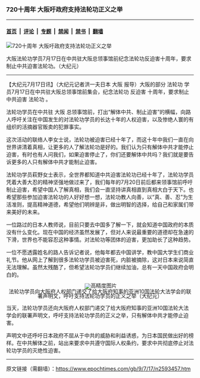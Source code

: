 ### 720十周年 大阪吁政府支持法轮功正义之举

---

#### [首页](../../../..?n2593457) &nbsp;|&nbsp; [评论](../../../../../epoch-comment?n2593457) &nbsp;|&nbsp; [专题](../../../../../epoch-special?n2593457) &nbsp;|&nbsp; [禁闻](../../../../../epoch-news?n2593457) &nbsp;|&nbsp; [禁书](../../../../../books?n2593457) &nbsp;|&nbsp; [翻墙](https://github.com/gfw-breaker/nogfw/blob/master/README.md?n2593457)


<div><img alt="720十周年 大阪吁政府支持法轮功正义之举" class="attachment-djy_600_400 size-djy_600_400 wp-post-image" src="https://i.epochtimes.com/assets/uploads/2009/07/907170844301567-600x400.jpg"/>
<div class="caption">
 <p>
  大阪法轮功学员7月17日在中共驻大阪总领事馆前纪念法轮功反迫害十周年，要求制止中共迫害法轮功。（大纪元）
 </p>
</div></div><hr/><div class="post_content" id="artbody" itemprop="articleBody">
 <!-- article content begin -->
 <p>
  【大纪元7月17日讯】（大纪元记者洪一夫日本
  <ok href="https://www.epochtimes.com/gb/tag/%E5%A4%A7%E9%98%AA.html">
   大阪
  </ok>
  报导）大阪的部分
  <ok href="https://www.epochtimes.com/gb/tag/%E6%B3%95%E8%BD%AE%E5%8A%9F.html">
   法轮功
  </ok>
  学员7月17日在中共驻大阪总领事馆前集会，纪念法轮功
  <ok href="https://www.epochtimes.com/gb/tag/%E5%8F%8D%E8%BF%AB%E5%AE%B3.html">
   反迫害
  </ok>
  十周年，要求制止中共迫害
  <ok href="https://www.epochtimes.com/gb/tag/%E6%B3%95%E8%BD%AE%E5%8A%9F.html">
   法轮功
  </ok>
  。
 </p>
 <p>
  法轮功学员在中共驻
  <ok href="https://www.epochtimes.com/gb/tag/%E5%A4%A7%E9%98%AA.html">
   大阪
  </ok>
  总领事馆前，打出“解体中共、制止迫害”的横幅，向路人呼吁关注在中国发生的对法轮功学员的长达十年的人权迫害，以及惨绝人寰的有组织的活摘器官贩卖的犯罪事实。
 </p>
 <p>
  这次活动的联络人李女士说，法轮功被迫害已经十年了，而这十年中我们一直在向世界讲清着真相，让更多的人了解法轮功是好的。我们认为只有解体中共才能停止迫害，有时也有人问我们，如果迫害停止了，你们还要解体中共吗？我们就是要告诉更多的人只有解体中共才能制止迫害。
 </p>
 <p>
  法轮功学员萩野女士表示，全世界都知道中共迫害法轮功已经十年了，法轮功学员凭着大善大忍的精神坚强地做过来了，我们每年的7月20日前后都来领事馆前呼吁制止迫害，希望中国人了解真相，我们会一直坚持讲真相直到真相大白于天下。也希望那些参加迫害法轮功的人好好想一想，法轮功教人向善，以“真、善、忍”为生活准则，提高精神道德，希望他们明辨是非，做出明智的选择，给自己和家属们带来美好的未来。
 </p>
 <p>
  一位路过的日本人教师说，目前只要去中国多了解一下，就会知道中国政府的本质没有什么变化。现在中国的经济虽然发展了，但对人来说最重要的道德却在急速的下滑，世界也不能容忍这种事情。对法轮功等团体的迫害，更加助长了这种趋势。
 </p>
 <p>
  一位不愿透露姓名的路人告诉记者说，他每年都去中国讲学，教中国大学生们商业礼节。他从网上了解到很多法轮功学员被迫害死，内脏被摘除，这对日本来说简直无法理解。虽然太残酷了，但希望法轮功学员们继续加油，总有一天中国政府会明白的。
 </p>
 <p>
  <!--image v 1.0-->
 </p>
 <div style="line-height: 90%; text-align: center;">
  <ok href=" https://i.epochtimes.com/assets/uploads/2009/07/907170844281567-600x400.jpg" rel="noreferrer noopener" target="_blank">
   <img alt="" class="size-large wp-image-7320400" src="https://i.epochtimes.com/assets/uploads/2009/07/907170844281567-600x400.jpg" title=""/>
  </ok>
  <img alt="高精度图片" border="0" src="//www.epochtimes.com/images/highRes.jpg"/>
  <br/>
  <span class="bn12">
   法轮功学员向大阪府人权部门递交了给大阪府知事的亚洲10国法轮大法学会的联署声明文，呼吁支持法轮功学员的正义之举（大纪元）
  </span>
 </div>
 <p>
  <!-- -->
 </p>
 <p>
  当天，法轮功学员还向大阪府人权部门递交了给大阪府知事的亚洲10国法轮大法学会的联署声明文，呼吁支持法轮功学员的正义之举，只有解体中共才能停止迫害。
 </p>
 <p>
  声明文中还呼吁日本政府不屈从于中共的威胁和利益诱惑，为日本国民做出好的榜样。在中共解体之前，站出来要求中共遵守国际人权条约，要求中共彻底停止对法轮功学员的灭绝性迫害。
  <font color="#ffffff">
   (http://www.dajiyuan.com)
  </font>
 </p>
 <!-- article content end -->
 <div id="below_article_ad">
 </div>
</div>


---

原文链接（需翻墙）：https://www.epochtimes.com/gb/9/7/17/n2593457.htm